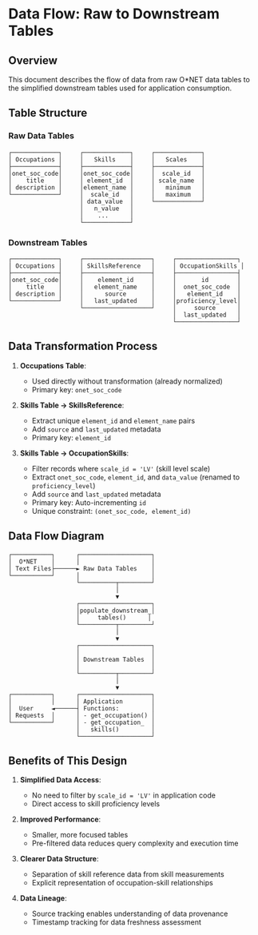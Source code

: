 # Data Flow: Raw to Downstream Tables

## Overview

This document describes the flow of data from raw O*NET data tables to the simplified downstream tables used for application consumption.

## Table Structure

### Raw Data Tables

```
┌─────────────┐     ┌─────────────┐     ┌─────────────┐
│ Occupations │     │   Skills    │     │   Scales    │
├─────────────┤     ├─────────────┤     ├─────────────┤
│onet_soc_code│     │onet_soc_code│     │  scale_id   │
│    title    │     │ element_id  │     │ scale_name  │
│ description │     │element_name │     │   minimum   │
└─────────────┘     │  scale_id   │     │   maximum   │
                    │ data_value  │     └─────────────┘
                    │   n_value   │
                    │    ...      │
                    └─────────────┘
```

### Downstream Tables

```
┌─────────────┐     ┌───────────────────┐     ┌─────────────────┐
│ Occupations │     │ SkillsReference   │     │ OccupationSkills │
├─────────────┤     ├───────────────────┤     ├─────────────────┤
│onet_soc_code│     │    element_id     │     │       id        │
│    title    │     │   element_name    │     │  onet_soc_code  │
│ description │     │      source       │     │   element_id    │
└─────────────┘     │   last_updated    │     │proficiency_level│
                    └───────────────────┘     │     source      │
                                              │  last_updated   │
                                              └─────────────────┘
```

## Data Transformation Process

1. **Occupations Table**:
   - Used directly without transformation (already normalized)
   - Primary key: `onet_soc_code`

2. **Skills Table → SkillsReference**:
   - Extract unique `element_id` and `element_name` pairs
   - Add `source` and `last_updated` metadata
   - Primary key: `element_id`

3. **Skills Table → OccupationSkills**:
   - Filter records where `scale_id = 'LV'` (skill level scale)
   - Extract `onet_soc_code`, `element_id`, and `data_value` (renamed to `proficiency_level`)
   - Add `source` and `last_updated` metadata
   - Primary key: Auto-incrementing `id`
   - Unique constraint: `(onet_soc_code, element_id)`

## Data Flow Diagram

```
┌───────────┐      ┌────────────────────┐
│  O*NET    │      │                    │
│ Text Files├──────► Raw Data Tables    │
└───────────┘      │                    │
                   └──────────┬─────────┘
                              │
                              ▼
                   ┌────────────────────┐
                   │populate_downstream_│
                   │     tables()      │
                   └──────────┬─────────┘
                              │
                              ▼
                   ┌────────────────────┐
                   │                    │
                   │ Downstream Tables  │
                   │                    │
                   └──────────┬─────────┘
                              │
                              ▼
┌───────────┐      ┌────────────────────┐
│           │      │ Application        │
│  User     ◄──────┤ Functions:         │
│ Requests  │      │ - get_occupation() │
└───────────┘      │ - get_occupation_  │
                   │   skills()         │
                   └────────────────────┘
```

## Benefits of This Design

1. **Simplified Data Access**:
   - No need to filter by `scale_id = 'LV'` in application code
   - Direct access to skill proficiency levels

2. **Improved Performance**:
   - Smaller, more focused tables
   - Pre-filtered data reduces query complexity and execution time

3. **Clearer Data Structure**:
   - Separation of skill reference data from skill measurements
   - Explicit representation of occupation-skill relationships

4. **Data Lineage**:
   - Source tracking enables understanding of data provenance
   - Timestamp tracking for data freshness assessment 